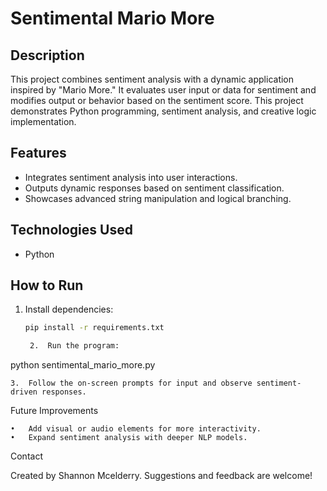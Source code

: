 # Sentimental Mario More  

## Description  
This project combines sentiment analysis with a dynamic application inspired by "Mario More." It evaluates user input or data for sentiment and modifies output or behavior based on the sentiment score. This project demonstrates Python programming, sentiment analysis, and creative logic implementation.  

## Features  
- Integrates sentiment analysis into user interactions.  
- Outputs dynamic responses based on sentiment classification.  
- Showcases advanced string manipulation and logical branching.  

## Technologies Used  
- Python 

## How to Run  
1. Install dependencies:  
   ```bash  
   pip install -r requirements.txt  

	2.	Run the program:

python sentimental_mario_more.py  


	3.	Follow the on-screen prompts for input and observe sentiment-driven responses.

Future Improvements

	•	Add visual or audio elements for more interactivity.
	•	Expand sentiment analysis with deeper NLP models.

Contact

Created by Shannon Mcelderry. Suggestions and feedback are welcome!
